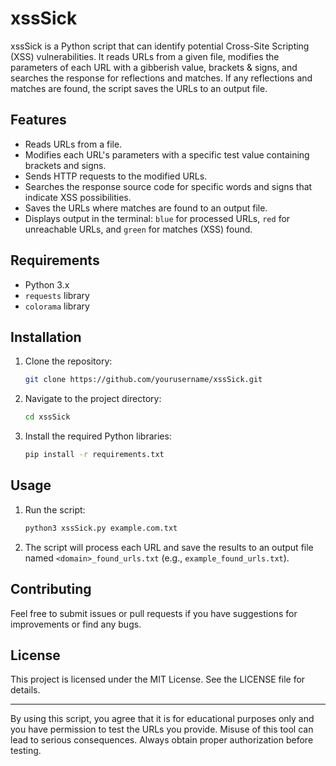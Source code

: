 # xssSick

xssSick is a Python script that can identify potential Cross-Site Scripting (XSS) vulnerabilities. It reads URLs from a given file, modifies the parameters of each URL with a gibberish value, brackets & signs, and searches the response for reflections and matches. If any reflections and matches are found, the script saves the URLs to an output file.

## Features

- Reads URLs from a file.
- Modifies each URL's parameters with a specific test value containing brackets and signs.
- Sends HTTP requests to the modified URLs.
- Searches the response source code for specific words and signs that indicate XSS possibilities.
- Saves the URLs where matches are found to an output file.
- Displays output in the terminal: `blue` for processed URLs, `red` for unreachable URLs, and `green` for matches (XSS) found.

## Requirements

- Python 3.x
- `requests` library
- `colorama` library

## Installation

1. Clone the repository:
   ```sh
   git clone https://github.com/yourusername/xssSick.git
   ```
2. Navigate to the project directory:
   ```sh
   cd xssSick
   ```
3. Install the required Python libraries:
   ```sh
   pip install -r requirements.txt
   ```

## Usage

1. Run the script:
   ```sh
   python3 xssSick.py example.com.txt
   ```

2. The script will process each URL and save the results to an output file named `<domain>_found_urls.txt` (e.g., `example_found_urls.txt`).

## Contributing

Feel free to submit issues or pull requests if you have suggestions for improvements or find any bugs.

## License

This project is licensed under the MIT License. See the LICENSE file for details.

---

By using this script, you agree that it is for educational purposes only and you have permission to test the URLs you provide. Misuse of this tool can lead to serious consequences. Always obtain proper authorization before testing.
